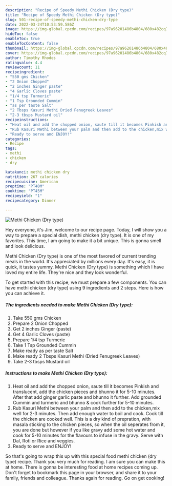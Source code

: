 ```yaml
---
description: "Recipe of Speedy Methi Chicken (Dry type)"
title: "Recipe of Speedy Methi Chicken (Dry type)"
slug: 501-recipe-of-speedy-methi-chicken-dry-type
date: 2022-03-24T10:53:59.586Z
image: https://img-global.cpcdn.com/recipes/97a96201486b4804/680x482cq70/methi-chicken-dry-type-recipe-main-photo.jpg
hideToc: false
enableToc: true
enableTocContent: false
thumbnail: https://img-global.cpcdn.com/recipes/97a96201486b4804/680x482cq70/methi-chicken-dry-type-recipe-main-photo.jpg
cover: https://img-global.cpcdn.com/recipes/97a96201486b4804/680x482cq70/methi-chicken-dry-type-recipe-main-photo.jpg
author: Timothy Rhodes
ratingvalue: 4.4
reviewcount: 11
recipeingredient:
- "550 gms Chicken"
- "2 Onion Chopped"
- "2 inches Ginger paste"
- "4 Garlic Cloves paste"
- "1/4 tsp Turmeric"
- "1 Tsp Grounded Cummin"
- "as per taste Salt"
- "2 Tbsps Kasuri Methi Dried Fenugreek Leaves"
- "2-3 tbsps Mustard oil"
recipeinstructions:
- "Heat oil and add the chopped onion, saute till it becomes Pinkish and translucent, add the chicken pieces and bhunno it for 5-10 minutes. After that add ginger garlic paste and bhunno it further. Add grounded Cummin and turmeric and bhunno & cook further for 5-10 minutes."
- "Rub Kasuri Methi between your palm and then add to the chicken,mix well for 2-3 minutes. Then add enough water to boil and cook. Cook till the chicken are cooked well. This is a dry kind of prepration, with masala sticking to the chicken pieces, so when the oil seperates from it, you are done but however if you like gravy add some hot water and cook for 5-10 minutes for the flavours to infuse in the gravy. Serve with Dal, Roti or Rice and veggies."
- "Ready to serve and ENJOY!"
categories:
- Recipe
tags:
- methi
- chicken
- dry

katakunci: methi chicken dry 
nutrition: 267 calories
recipecuisine: American
preptime: "PT40M"
cooktime: "PT45M"
recipeyield: "1"
recipecategory: Dinner

---
```



![Methi Chicken (Dry type)](https://img-global.cpcdn.com/recipes/97a96201486b4804/680x482cq70/methi-chicken-dry-type-recipe-main-photo.jpg)

Hey everyone, it's Jim, welcome to our recipe page. Today, I will show you a way to prepare a special dish, methi chicken (dry type). It is one of my favorites. This time, I am going to make it a bit unique. This is gonna smell and look delicious.

Methi Chicken (Dry type) is one of the most favored of current trending meals in the world. It's appreciated by millions every day. It's easy, it is quick, it tastes yummy. Methi Chicken (Dry type) is something which I have loved my entire life. They're nice and they look wonderful.




To get started with this recipe, we must prepare a few components. You can have methi chicken (dry type) using 9 ingredients and 2 steps. Here is how you can achieve it.

<!--inarticleads1-->

##### The ingredients needed to make Methi Chicken (Dry type):

1. Take 550 gms Chicken
1. Prepare 2 Onion Chopped
1. Get 2 inches Ginger (paste)
1. Get 4 Garlic Cloves (paste)
1. Prepare 1/4 tsp Turmeric
1. Take 1 Tsp Grounded Cummin
1. Make ready as per taste Salt
1. Make ready 2 Tbsps Kasuri Methi (Dried Fenugreek Leaves)
1. Take 2-3 tbsps Mustard oil




<!--inarticleads2-->

##### Instructions to make Methi Chicken (Dry type):

1. Heat oil and add the chopped onion, saute till it becomes Pinkish and translucent, add the chicken pieces and bhunno it for 5-10 minutes. After that add ginger garlic paste and bhunno it further. Add grounded Cummin and turmeric and bhunno & cook further for 5-10 minutes.
1. Rub Kasuri Methi between your palm and then add to the chicken,mix well for 2-3 minutes. Then add enough water to boil and cook. Cook till the chicken are cooked well. This is a dry kind of prepration, with masala sticking to the chicken pieces, so when the oil seperates from it, you are done but however if you like gravy add some hot water and cook for 5-10 minutes for the flavours to infuse in the gravy. Serve with Dal, Roti or Rice and veggies.
1. Ready to serve and ENJOY!



So that's going to wrap this up with this special food methi chicken (dry type) recipe. Thank you very much for reading. I am sure you can make this at home. There is gonna be interesting food at home recipes coming up. Don't forget to bookmark this page in your browser, and share it to your family, friends and colleague. Thanks again for reading. Go on get cooking!
